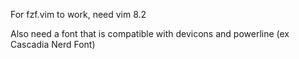 For fzf.vim to work, need vim 8.2

Also need a font that is compatible with devicons and powerline (ex Cascadia Nerd Font)
